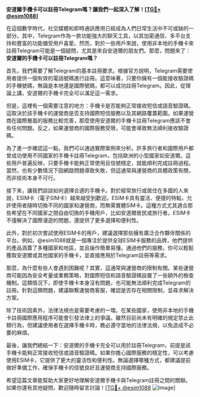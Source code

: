 **安道爾手機卡可以註冊Telegram嗎？讓我們一起深入了解！[[TG💪+ @esim1088](https://t.me/s/esim1088)]**

在這個數字時代，社交媒體和即時通訊應用已經成為人們日常生活中不可或缺的一部分。其中，Telegram作為一款功能強大的聊天工具，以其加密通信、多平台支持和豐富的功能備受用戶喜愛。然而，對於一些用戶來說，使用非本地的手機卡來註冊Telegram可能是一個疑問，尤其是來自安道爾的朋友們。那麼，問題來了：**安道爾的手機卡可以註冊Telegram嗎？**

首先，我們需要了解Telegram的基本註冊要求。根據官方說明，Telegram需要使用者提供一個有效的電話號碼進行註冊。這意味著，只要你擁有一個能接收驗證碼的手機號碼，無論是本地還是國際號碼，都可以成功註冊Telegram。因此，從理論上講，安道爾的手機卡完全可以滿足這一需求。

但是，這裡有一個需要注意的地方：手機卡是否能夠正常接收短信或語音驗證碼。這取決於該手機卡的運營商是否支持國際短信服務以及其網路覆蓋範圍。如果運營商在國際層面的服務比較完善，那麼使用安道爾的手機卡註冊Telegram應該不會有任何問題。反之，如果運營商的國際服務受限，可能會導致無法順利接收驗證碼。

為了進一步確認這一點，我們可以通過實際案例來分析。許多旅行者和國際用戶都曾成功使用不同國家的手機卡註冊Telegram，包括歐洲的小型國家如安道爾。這些用戶普遍反映，只要手機卡能夠正常使用且信號穩定，就能順利完成註冊過程。當然，也有少數情況下因網路問題導致失敗，但這通常與運營商的具體政策有關，而非技術本身不可行。

接下來，讓我們談談如何選擇合適的手機卡。對於經常旅行或居住在多國的人來說，ESIM卡（電子SIM卡）越來越受到歡迎。ESIM卡具有靈活、便捷的特點，允許使用者隨時切換不同的國家和運營商，而無需實體SIM卡。這種方式尤其適合那些希望在不同國家之間自由切換的手機用戶，比如安道爾居民或旅行者。ESIM卡不僅解決了國際漫遊的問題，還提供了更多選擇和便利性。

此外，對於初次嘗試使用ESIM卡的用戶，建議選擇那些擁有廣泛合作夥伴關係的平台。例如，@esim1088就是一個專注於提供全球ESIM卡服務的品牌，他們提供的產品涵蓋了多種國家和地區，並且操作簡單易懂。通過他們的服務，你可以輕鬆獲取安道爾或其他國家的手機卡，並直接應用於Telegram註冊等需求。

那麼，為什麼有些人會遇到困難呢？其實，這通常與運營商的限制有關。某些運營商可能因為安全考量或業務策略，對國際短信和語音驗證碼設置了一些額外的檢查機制。這類情況下，即使手機卡本身沒有問題，也可能無法順利完成Telegram的註冊。針對這類問題，建議聯繫運營商客服，確認是否存在相關限制，並尋求解決方案。

除了技術因素外，法律法規也是需要考慮的一環。在某些國家，使用非本地的手機卡註冊國際應用程序可能會引發法律上的爭議。雖然目前尚未有明確的規定禁止此類行為，但建議使用者在選擇手機卡時，務必遵守當地的法律法規，以免造成不必要的麻煩。

最後，讓我們總結一下：安道爾的手機卡完全可以用於註冊Telegram，前提是該手機卡能夠正常接收短信或語音驗證碼。如果你擔心國際服務的穩定性，可以考慮使用ESIM卡，它提供了更大的靈活性和便利性。無論選擇哪種方式，都建議提前做好準備工作，確保手機卡的信號良好且運營商支持國際服務。

希望這篇文章能幫助大家更好地理解安道爾手機卡與Telegram註冊之間的關聯。如果你還有其他疑問，歡迎隨時留言討論！[[TG💪+ @esim1088](https://t.me/s/esim1088) ![Image](https://i.postimg.cc/4NQfJmqS/Snipaste-2025-05-13-00-14-12.png)]